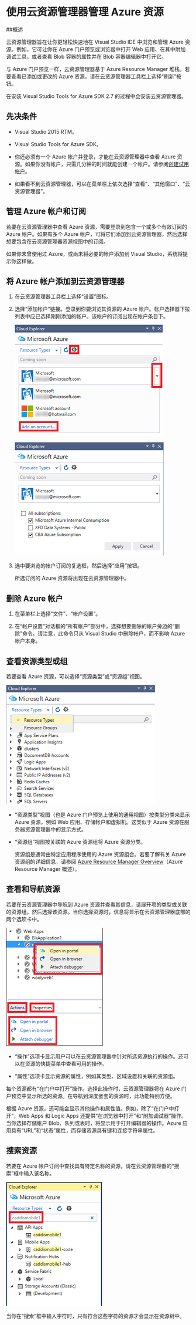 <properties 
   pageTitle="使用云资源管理器管理 Azure 资源 | Azure"
   description="了解如何使用云资源管理器来浏览和管理 Visual Studio 中的 Azure 资源。"
   services="visual-studio-online"
   documentationCenter="na"
   authors="TomArcher"
   manager="douge"
   editor="" />
<tags 
   ms.service="multiple"
   ms.date="08/15/2016"
   wacn.date="09/19/2016" />

# 使用云资源管理器管理 Azure 资源

##概述

云资源管理器旨在让你更轻松快速地在 Visual Studio IDE 中浏览和管理 Azure 资源。例如，它可让你在 Azure 门户预览或浏览器中打开 Web 应用、在其中附加调试工具，或者查看 Blob 容器的属性并在 Blob 容器编辑器中打开它。

与 Azure 门户预览一样，云资源管理器基于 Azure Resource Manager 堆栈。若要查看已添加或更改的 Azure 资源，请在云资源管理器工具栏上选择“刷新”按钮。

在安装 Visual Studio Tools for Azure SDK 2.7 的过程中会安装云资源管理器。

## 先决条件

- Visual Studio 2015 RTM。

- Visual Studio Tools for Azure SDK。
- 你还必须有一个 Azure 帐户并登录，才能在云资源管理器中查看 Azure 资源。如果你没有帐户，只需几分钟的时间就能创建一个帐户。请参阅[创建试用帐户](/pricing/1rmb-trial/)。

- 如果看不到云资源管理器，可以在菜单栏上依次选择“查看”、“其他窗口”、“云资源管理器”。

## 管理 Azure 帐户和订阅

若要在云资源管理器中查看 Azure 资源，需要登录到包含一个或多个有效订阅的 Azure 帐户。如果有多个 Azure 帐户，可将它们添加到云资源管理器，然后选择想要包含在云资源管理器资源视图中的订阅。

如果你未曾使用过 Azure，或尚未将必要的帐户添加到 Visual Studio，系统将提示你这样做。

## 将 Azure 帐户添加到云资源管理器

1. 在云资源管理器工具栏上选择“设置”图标。

1. 选择“添加帐户”链接。登录到你要浏览其资源的 Azure 帐户。帐户选择器下拉列表中应已选择刚刚添加的帐户。该帐户的订阅出现在帐户条目下。

    ![添加 Azure 订阅](./media/vs-azure-tools-resources-managing-with-cloud-explorer/IC819514.png)

    ![选择 Azure 订阅](./media/vs-azure-tools-resources-managing-with-cloud-explorer/IC819515.png)

1. 选中要浏览的帐户订阅的复选框，然后选择“应用”按钮。

    所选订阅的 Azure 资源将出现在云资源管理器中。

## 删除 Azure 帐户

1. 在菜单栏上选择“文件”、“帐户设置”。

1. 在“帐户设置”对话框的“所有帐户”部分中，选择想要删除的帐户旁边的“删除”命令。请注意，此命令只从 Visual Studio 中删除帐户，而不影响 Azure 帐户本身。

## 查看资源类型或组

若要查看 Azure 资源，可以选择“资源类型”或“资源组”视图。

![资源视图下拉列表](./media/vs-azure-tools-resources-managing-with-cloud-explorer/IC819516.png)

- “资源类型”视图（也是 Azure 门户预览上使用的通用视图）按类型分类来显示 Azure 资源，例如 Web 应用、存储帐户和虚拟机。这类似于 Azure 资源在服务器资源管理器中的显示方式。

- “资源组”视图按关联的 Azure 资源组将 Azure 资源分类。

 
	资源组是通常由特定应用程序使用的 Azure 资源组合。若要了解有关 Azure 资源组的详细信息，请参阅 [Azure Resource Manager Overview](/documentation/articles/resource-group-overview/)（Azure Resource Manager 概述）。

## 查看和导航资源

若要在云资源管理器中导航到 Azure 资源并查看其信息，请展开项的类型或关联的资源组，然后选择该资源。当你选择资源时，信息将显示在云资源管理器底部的两个选项卡中。

![选择资源视图](./media/vs-azure-tools-resources-managing-with-cloud-explorer/IC819517.png)

- “操作”选项卡显示用户可以在云资源管理器中针对所选资源执行的操作。还可以在资源的快捷菜单中查看可用的操作。

- “属性”选项卡显示资源的属性，例如其类型、区域设置和关联的资源组。

每个资源都有“在门户中打开”操作。选择此操作时，云资源管理器将在 Azure 门户预览中显示所选的资源。在导航到深度嵌套的资源时，此功能特别方便。

根据 Azure 资源，还可能会显示其他操作和属性值。例如，除了“在门户中打开”，Web Apps 和 Logic Apps 还提供“在浏览器中打开”和“附加调试器”操作。当你选择存储帐户 Blob、队列或表时，将显示用于打开编辑器的操作。Azure 应用具有“URL”和“状态”属性，而存储资源具有键和连接字符串属性。

## 搜索资源

若要在 Azure 帐户订阅中查找具有特定名称的资源，请在云资源管理器的“搜索”框中输入该名称。

![在云资源管理器中查找资源](./media/vs-azure-tools-resources-managing-with-cloud-explorer/IC820394.png)

当你在“搜索”框中输入字符时，只有符合这些字符的资源才会显示在资源树中。

<!---HONumber=Mooncake_0912_2016-->